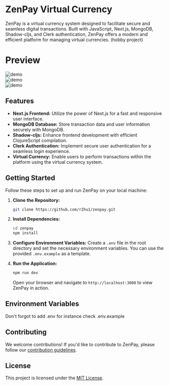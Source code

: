 # ZenPay Virtual Currency

ZenPay is a virtual currency system designed to facilitate secure and seamless digital transactions. Built with JavaScript, Next.js, MongoDB, Shadow-cljs, and Clerk authentication, ZenPay offers a modern and efficient platform for managing virtual currencies.
(hobby project)

# Preview
![demo](https://i.postimg.cc/6pKJwftm/Screenshot-2024-01-19-223813.png)
<br/>
![demo](https://i.postimg.cc/htcwN40F/Screenshot-2024-01-19-223748.png)
<br/>
![demo](https://i.postimg.cc/fThg0Wp3/Screenshot-2024-01-19-223801.png)
<br/>

## Features

- **Next.js Frontend:** Utilize the power of Next.js for a fast and responsive user interface.
- **MongoDB Database:** Store transaction data and user information securely with MongoDB.
- **Shadow-cljs:** Enhance frontend development with efficient ClojureScript compilation.
- **Clerk Authentication:** Implement secure user authentication for a seamless login experience.
- **Virtual Currency:** Enable users to perform transactions within the platform using the virtual currency system.

## Getting Started

Follow these steps to set up and run ZenPay on your local machine:

1. **Clone the Repository:**
   ```bash
   git clone https://github.com/r2hu1/zenpay.git
   ```

2. **Install Dependencies:**
   ```bash
   cd zenpay
   npm install
   ```

3. **Configure Environment Variables:**
   Create a `.env` file in the root directory and set the necessary environment variables. You can use the provided `.env.example` as a template.

4. **Run the Application:**
   ```bash
   npm run dev
   ```

   Open your browser and navigate to `http://localhost:3000` to view ZenPay in action.

## Environment Variables
Don't forgot to add .env for instance check .env.example


## Contributing

We welcome contributions! If you'd like to contribute to ZenPay, please follow our [contribution guidelines](CONTRIBUTING.md).

## License

This project is licensed under the [MIT License](LICENSE).

